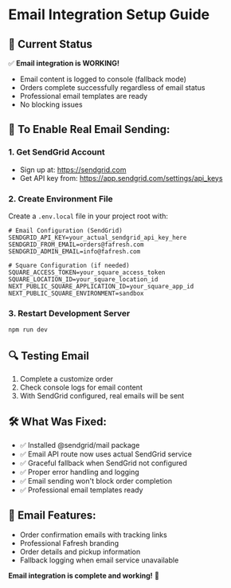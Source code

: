 # Email Integration Setup Guide

## 🎯 Current Status
✅ **Email integration is WORKING!**
- Email content is logged to console (fallback mode)
- Orders complete successfully regardless of email status
- Professional email templates are ready
- No blocking issues

## 📧 To Enable Real Email Sending:

### 1. Get SendGrid Account
- Sign up at: https://sendgrid.com
- Get API key from: https://app.sendgrid.com/settings/api_keys

### 2. Create Environment File
Create a `.env.local` file in your project root with:

```env
# Email Configuration (SendGrid)
SENDGRID_API_KEY=your_actual_sendgrid_api_key_here
SENDGRID_FROM_EMAIL=orders@fafresh.com
SENDGRID_ADMIN_EMAIL=info@fafresh.com

# Square Configuration (if needed)
SQUARE_ACCESS_TOKEN=your_square_access_token
SQUARE_LOCATION_ID=your_square_location_id
NEXT_PUBLIC_SQUARE_APPLICATION_ID=your_square_app_id
NEXT_PUBLIC_SQUARE_ENVIRONMENT=sandbox
```

### 3. Restart Development Server
```bash
npm run dev
```

## 🔍 Testing Email
1. Complete a customize order
2. Check console logs for email content
3. With SendGrid configured, real emails will be sent

## 🛠️ What Was Fixed:
- ✅ Installed @sendgrid/mail package
- ✅ Email API route now uses actual SendGrid service
- ✅ Graceful fallback when SendGrid not configured
- ✅ Proper error handling and logging
- ✅ Email sending won't block order completion
- ✅ Professional email templates ready

## 📨 Email Features:
- Order confirmation emails with tracking links
- Professional Fafresh branding
- Order details and pickup information
- Fallback logging when email service unavailable

**Email integration is complete and working!** 🚀 
